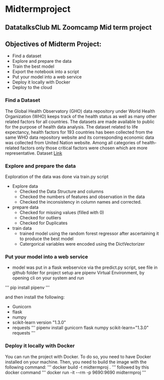 # Midtermproject
## DatatalksClub ML Zoomcamp Mid term project
## Objectives of Midterm Project:
- Find a dataset
- Explore and prepare the data
- Train the best model
- Export the notebook into a script
- Put your model into a web service
- Deploy it locally with Docker
- Deploy to the cloud
### Find a Dataset
The Global Health Observatory (GHO) data repository under World Health Organization (WHO) keeps track of the health status as well as many other related factors for all countries. The datasets are made available to public for the purpose of health data analysis. The dataset related to life expectancy, health factors for 193 countries has been collected from the same WHO data repository website and its corresponding economic data was collected from United Nation website. Among all categories of health-related factors only those critical factors were chosen which are more representative.
Dataset [Link](https://www.kaggle.com/competitions/oht-ibadan-bootcamp-capstone-open-house/data)
### Explore and prepare the data
Exploration of the data was done via train.py script
- Explore data
  - Checked the Data Structure and columns
  - Checked the numbers of features and observation in the data
  - Checked the inconsistency in column names and corrected.
- prepare data
  - Checked for missing values (filled with 0)
  - Checked for outliers
  - Checked for Duplicates
- train data
  - trained model using the random forest regressor after ascertaining it to produce the best model
  - Catergorical variables were encoded using the DictVectorizer
### Put your model into a web service
- model was put in a flask webservice via the predict.py script, see file in github folder for project
  setup are pipenv Virtual Environment, by opening cli on your system and run
  
'''
  pip install pipenv
'''

  and then install the following:
  - Gunicorn
  - flask
  - numpy
  - scikit-learn version "1.3.0"
  - requests
  '''
  pipenv install gunicorn flask numpy scikit-learn="1.3.0" requests
  ''' 
### Deploy it locally with Docker
You can run the project with Docker. To do so, you need to have Docker installed on your machine. Then, you need to build the image with the following command:
'''
docker build -t midtermproj .
'''
followed by this docker command
'''
docker run -it --rm -p 9690:9690 midtermproj
'''

